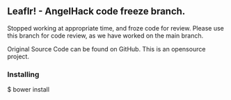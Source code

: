 ## Leaflr! - AngelHack code freeze branch.

Stopped working at appropriate time, and froze code for review. Please use this branch for code review, as we have worked on the main branch.

Original Source Code can be found on GitHub. This is an opensource project.

### Installing

$ bower install


